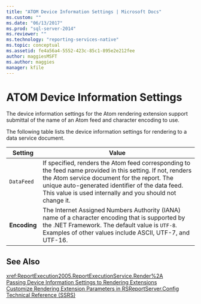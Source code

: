```yaml
---
title: "ATOM Device Information Settings | Microsoft Docs"
ms.custom: ""
ms.date: "06/13/2017"
ms.prod: "sql-server-2014"
ms.reviewer: ""
ms.technology: "reporting-services-native"
ms.topic: conceptual
ms.assetid: fe4a56a4-5552-423c-85c1-895e2e212fee
author: maggiesMSFT
ms.author: maggies
manager: kfile
---
```

# ATOM Device Information Settings
  The device information settings for the Atom rendering extension support submittal of the name of an Atom feed and character encoding to use.  
  
 The following table lists the device information settings for rendering to a data service document.  
  
|Setting|Value|  
|-------------|-----------|  
|`DataFeed`|If specified, renders the Atom feed corresponding to the feed name provided in this setting. If not, renders the Atom service document for the report. The unique auto-generated identifier of the data feed. This  value is used internally and you should not change it.|  
|**Encoding**|The Internet Assigned Numbers Authority (IANA) name of a character encoding that is supported by the .NET Framework. The default value is `UTF-8`. Examples of other values include ASCII, UTF-7, and UTF-16.|  
  
## See Also  
 <xref:ReportExecution2005.ReportExecutionService.Render%2A>   
 [Passing Device Information Settings to Rendering Extensions](report-server-web-service/net-framework/passing-device-information-settings-to-rendering-extensions.md)   
 [Customize Rendering Extension Parameters in RSReportServer.Config](customize-rendering-extension-parameters-in-rsreportserver-config.md)   
 [Technical Reference &#40;SSRS&#41;](../../2014/reporting-services/technical-reference-ssrs.md)  
  
  

